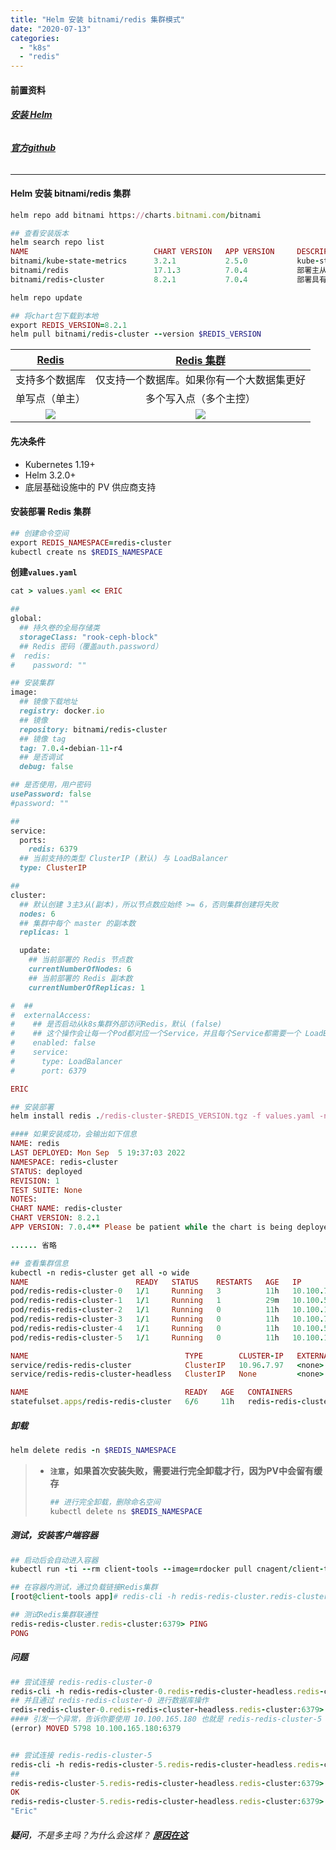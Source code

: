 ```yaml
---
title: "Helm 安装 bitnami/redis 集群模式"
date: "2020-07-13"
categories: 
  - "k8s"
  - "redis"
---
```


#### 前置资料

###### **[安装 Helm](http://www.dev-share.top/2020/07/16/helm-%e5%ae%89%e8%a3%85-%e4%bd%bf%e7%94%a8/ "安装 Helm")**

###### **[官方github](https://github.com/bitnami/charts/tree/master/bitnami/redis-cluster "官方github")**

* * *

#### Helm 安装 bitnami/redis 集群

```ruby
helm repo add bitnami https://charts.bitnami.com/bitnami

## 查看安装版本
helm search repo list
NAME                            CHART VERSION   APP VERSION     DESCRIPTION
bitnami/kube-state-metrics      3.2.1           2.5.0           kube-state-metrics is a simple service that lis...
bitnami/redis                   17.1.3          7.0.4           部署主从集群，可选择是否启用 Redis Sentinel
bitnami/redis-cluster           8.2.1           7.0.4           部署具有分片的 Redis 集群拓扑

```

```ruby
helm repo update

## 将chart包下载到本地
export REDIS_VERSION=8.2.1
helm pull bitnami/redis-cluster --version $REDIS_VERSION
```

| **[Redis](http://www.dev-share.top/2022/09/06/helm-%e5%ae%89%e8%a3%85-bitnami-redis/ "Redis")** | **[Redis 集群](http://www.dev-share.top/2020/07/13/helm-%e5%ae%89%e8%a3%85-bitnami-redis-%e9%9b%86%e7%be%a4/ "Redis 集群")** |
| :-: | :-: |
| 支持多个数据库 | 仅支持一个数据库。如果你有一个大数据集更好 |
| 单写点（单主） | 多个写入点（多个主控） |
| ![](http://qiniu.dev-share.top/image/png/redis-topology.png) | ![](http://qiniu.dev-share.top/image/png/redis-cluster-topology.png) |

#### 先决条件

- Kubernetes 1.19+
- Helm 3.2.0+
- 底层基础设施中的 PV 供应商支持

#### 安装部署 Redis 集群

```ruby
## 创建命令空间
export REDIS_NAMESPACE=redis-cluster
kubectl create ns $REDIS_NAMESPACE

```

**创建`values.yaml`**

```ruby
cat > values.yaml << ERIC

##
global:
  ## 持久卷的全局存储类
  storageClass: "rook-ceph-block"
  ## Redis 密码（覆盖auth.password）
#  redis:
#    password: ""

## 安装集群
image:
  ## 镜像下载地址
  registry: docker.io
  ## 镜像
  repository: bitnami/redis-cluster
  ## 镜像 tag
  tag: 7.0.4-debian-11-r4
  ## 是否调试
  debug: false

## 是否使用，用户密码
usePassword: false
#password: ""

##
service:
  ports:
    redis: 6379
  ## 当前支持的类型 ClusterIP (默认) 与 LoadBalancer
  type: ClusterIP

##
cluster:
  ## 默认创建 3主3从(副本)，所以节点数应始终 >= 6，否则集群创建将失败
  nodes: 6
  ## 集群中每个 master 的副本数
  replicas: 1

  update:
    ## 当前部署的 Redis 节点数
    currentNumberOfNodes: 6
    ## 当前部署的 Redis 副本数
    currentNumberOfReplicas: 1

#  ##
#  externalAccess:
#    ## 是否启动从k8s集群外部访问Redis，默认 (false)
#    ## 这个操作会让每一个Pod都对应一个Service，并且每个Service都需要一个 LoadBalancer IP，所以不建议使用这个功能
#    enabled: false
#    service:
#      type: LoadBalancer
#      port: 6379

ERIC

```

```ruby
## 安装部署
helm install redis ./redis-cluster-$REDIS_VERSION.tgz -f values.yaml -n $REDIS_NAMESPACE
```

```ruby
#### 如果安装成功，会输出如下信息
NAME: redis
LAST DEPLOYED: Mon Sep  5 19:37:03 2022
NAMESPACE: redis-cluster
STATUS: deployed
REVISION: 1
TEST SUITE: None
NOTES:
CHART NAME: redis-cluster
CHART VERSION: 8.2.1
APP VERSION: 7.0.4** Please be patient while the chart is being deployed **

...... 省略
```

```ruby
## 查看集群信息
kubectl -n redis-cluster get all -o wide
NAME                        READY   STATUS    RESTARTS   AGE   IP               NODE            NOMINATED NODE   READINESS GATES
pod/redis-redis-cluster-0   1/1     Running   3          11h   10.100.78.244    k8s-worker-04   <none>           <none>
pod/redis-redis-cluster-1   1/1     Running   1          29m   10.100.55.211    k8s-worker-05   <none>           <none>
pod/redis-redis-cluster-2   1/1     Running   0          11h   10.100.165.157   k8s-worker-06   <none>           <none>
pod/redis-redis-cluster-3   1/1     Running   0          11h   10.100.78.211    k8s-worker-04   <none>           <none>
pod/redis-redis-cluster-4   1/1     Running   0          11h   10.100.55.233    k8s-worker-05   <none>           <none>
pod/redis-redis-cluster-5   1/1     Running   0          11h   10.100.165.180   k8s-worker-06   <none>           <none>

NAME                                   TYPE        CLUSTER-IP   EXTERNAL-IP   PORT(S)              AGE   SELECTOR
service/redis-redis-cluster            ClusterIP   10.96.7.97   <none>        6379/TCP             11h   app.kubernetes.io/instance=redis,app.kubernetes.io/name=redis-cluster
service/redis-redis-cluster-headless   ClusterIP   None         <none>        6379/TCP,16379/TCP   11h   app.kubernetes.io/instance=redis,app.kubernetes.io/name=redis-cluster

NAME                                   READY   AGE   CONTAINERS            IMAGES
statefulset.apps/redis-redis-cluster   6/6     11h   redis-redis-cluster   docker.io/bitnami/redis-cluster:7.0.4-debian-11-r4

```

##### 卸载

```ruby
helm delete redis -n $REDIS_NAMESPACE
```

> - **`注意`，如果首次安装失败，需要进行完全卸载才行，因为PV中会留有缓存**
>     
>     ```ruby
>     ## 进行完全卸载，删除命名空间
>     kubectl delete ns $REDIS_NAMESPACE
>     ```
>     

##### 测试，安装客户端容器

```ruby
## 启动后会自动进入容器
kubectl run -ti --rm client-tools --image=rdocker pull cnagent/client-tools:1.0.0

## 在容器内测试，通过负载链接Redis集群
[root@client-tools app]# redis-cli -h redis-redis-cluster.redis-cluster -p 6379

## 测试Redis集群联通性
redis-redis-cluster.redis-cluster:6379> PING
PONG


```

##### 问题

```ruby
## 尝试连接 redis-redis-cluster-0
redis-cli -h redis-redis-cluster-0.redis-redis-cluster-headless.redis-cluster -p 6379
## 并且通过 redis-redis-cluster-0 进行数据库操作
redis-redis-cluster-0.redis-redis-cluster-headless.redis-cluster:6379> SET name Eric
#### 引发一个异常，告诉你要使用 10.100.165.180 也就是 redis-redis-cluster-5 进行操作
(error) MOVED 5798 10.100.165.180:6379


## 尝试连接 redis-redis-cluster-5
redis-cli -h redis-redis-cluster-5.redis-redis-cluster-headless.redis-cluster -p 6379
##
redis-redis-cluster-5.redis-redis-cluster-headless.redis-cluster:6379> SET name Eric
OK
redis-redis-cluster-5.redis-redis-cluster-headless.redis-cluster:6379> GET name
"Eric"

```

###### **疑问**，不是多主吗？为什么会这样？ **[原因在这](http://www.dev-share.top/2022/09/15/%e4%ba%86%e8%a7%a3-redis-%e9%9b%86%e7%be%a4%e5%b7%a5%e4%bd%9c%e5%8e%9f%e7%90%86/ "原因在这")**
